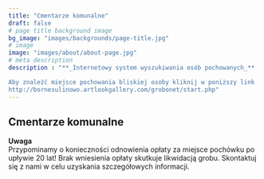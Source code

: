 ```yaml
---
title: "Cmentarze komunalne"
draft: false
# page title background image
bg_image: "images/backgrounds/page-title.jpg"
# image
image: "images/about/about-page.jpg"
# meta description
description : "**_Internetowy system wyszukiwania osób pochowanych_**

Aby znaleźć miejsce pochowania bliskiej osoby kliknij w poniższy link
http://bornesulinowo.artlookgallery.com/grobonet/start.php"
---
```


## Cmentarze komunalne



**Uwaga**  
Przypominamy o konieczności odnowienia opłaty za miejsce pochówku po upływie 20 lat! 
Brak wniesienia opłaty skutkuje likwidacją grobu. Skontaktuj się z nami w celu uzyskania szczegółowych informacji.
